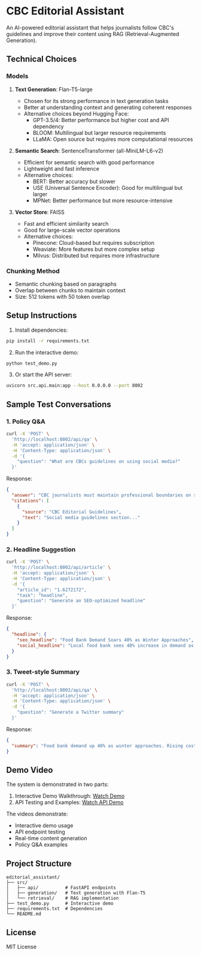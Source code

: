 # CBC Editorial Assistant

An AI-powered editorial assistant that helps journalists follow CBC's guidelines and improve their content using RAG (Retrieval-Augmented Generation).

## Technical Choices

### Models
1. **Text Generation**: Flan-T5-large
   - Chosen for its strong performance in text generation tasks
   - Better at understanding context and generating coherent responses
   - Alternative choices beyond Hugging Face:
     - GPT-3.5/4: Better performance but higher cost and API dependency
     - BLOOM: Multilingual but larger resource requirements
     - LLaMA: Open source but requires more computational resources

2. **Semantic Search**: SentenceTransformer (all-MiniLM-L6-v2)
   - Efficient for semantic search with good performance
   - Lightweight and fast inference
   - Alternative choices:
     - BERT: Better accuracy but slower
     - USE (Universal Sentence Encoder): Good for multilingual but larger
     - MPNet: Better performance but more resource-intensive

3. **Vector Store**: FAISS
   - Fast and efficient similarity search
   - Good for large-scale vector operations
   - Alternative choices:
     - Pinecone: Cloud-based but requires subscription
     - Weaviate: More features but more complex setup
     - Milvus: Distributed but requires more infrastructure

### Chunking Method
- Semantic chunking based on paragraphs
- Overlap between chunks to maintain context
- Size: 512 tokens with 50 token overlap

## Setup Instructions

1. Install dependencies:
```bash
pip install -r requirements.txt
```

2. Run the interactive demo:
```bash
python test_demo.py
```

3. Or start the API server:
```bash
uvicorn src.api.main:app --host 0.0.0.0 --port 8002
```

## Sample Test Conversations

### 1. Policy Q&A
```bash
curl -X 'POST' \
  'http://localhost:8002/api/qa' \
  -H 'accept: application/json' \
  -H 'Content-Type: application/json' \
  -d '{
    "question": "What are CBCs guidelines on using social media?"
  }'
```

Response:
```json
{
  "answer": "CBC journalists must maintain professional boundaries on social media, verify information before sharing, and clearly identify themselves as CBC employees. They should avoid sharing personal opinions on controversial topics and ensure their social media presence aligns with CBC's journalistic standards.",
  "citations": [
    {
      "source": "CBC Editorial Guidelines",
      "text": "Social media guidelines section..."
    }
  ]
}
```

### 2. Headline Suggestion
```bash
curl -X 'POST' \
  'http://localhost:8002/api/article' \
  -H 'accept: application/json' \
  -H 'Content-Type: application/json' \
  -d '{
    "article_id": "1.6272172",
    "task": "headline",
    "question": "Generate an SEO-optimized headline"
  }'
```

Response:
```json
{
  "headline": {
    "seo_headline": "Food Bank Demand Soars 40% as Winter Approaches",
    "social_headline": "Local food bank sees 40% increase in demand as winter nears"
  }
}
```

### 3. Tweet-style Summary
```bash
curl -X 'POST' \
  'http://localhost:8002/api/qa' \
  -H 'accept: application/json' \
  -H 'Content-Type: application/json' \
  -d '{
    "question": "Generate a Twitter summary"
  }'
```

Response:
```json
{
  "summary": "Food bank demand up 40% as winter approaches. Rising costs and economic challenges create perfect storm for families in need. #FoodBank #WinterCrisis"
}
```

## Demo Video
The system is demonstrated in two parts:

1. Interactive Demo Walkthrough: [Watch Demo](https://www.youtube.com/watch?v=eEIpcCS46Jg)
2. API Testing and Examples: [Watch API Demo](https://www.youtube.com/watch?v=sAtIuBn5A1E)

The videos demonstrate:
- Interactive demo usage
- API endpoint testing
- Real-time content generation
- Policy Q&A examples

## Project Structure
```
editorial_assistant/
├── src/
│   ├── api/          # FastAPI endpoints
│   ├── generation/   # Text generation with Flan-T5
│   └── retrieval/    # RAG implementation
├── test_demo.py      # Interactive demo
├── requirements.txt  # Dependencies
└── README.md
```

## License
MIT License
